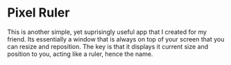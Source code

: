 # Pixel Ruler

This is another simple, yet suprisingly useful app that I created for my friend. Its essentially a window that is always on top of your screen that you can resize and reposition. The key is that it displays it current size and position to you, acting like a ruler, hence the name.